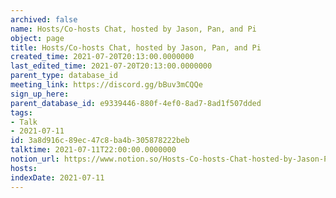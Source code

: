 ```yaml
---
archived: false
name: Hosts/Co-hosts Chat, hosted by Jason, Pan, and Pi
object: page
title: Hosts/Co-hosts Chat, hosted by Jason, Pan, and Pi
created_time: 2021-07-20T20:13:00.0000000
last_edited_time: 2021-07-20T20:13:00.0000000
parent_type: database_id
meeting_link: https://discord.gg/bBuv3mCQQe
sign_up_here: 
parent_database_id: e9339446-880f-4ef0-8ad7-8ad1f507dded
tags:
- Talk
- 2021-07-11
id: 3a8d916c-89ec-47c8-ba4b-305878222beb
talktime: 2021-07-11T22:00:00.0000000
notion_url: https://www.notion.so/Hosts-Co-hosts-Chat-hosted-by-Jason-Pan-and-Pi-3a8d916c89ec47c8ba4b305878222beb
hosts: 
indexDate: 2021-07-11
---
```





